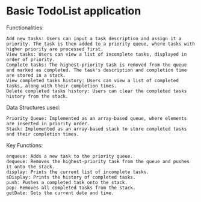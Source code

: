 # Basic TodoList application

Functionalities: 
            
    Add new tasks: Users can input a task description and assign it a priority. The task is then added to a priority queue, where tasks with higher priority are processed first.
    View tasks: Users can view a list of incomplete tasks, displayed in order of priority.
    Complete tasks: The highest-priority task is removed from the queue and marked as completed. The task's description and completion time are stored in a stack.
    View completed tasks history: Users can view a list of completed tasks, along with their completion times.
    Delete completed tasks history: Users can clear the completed tasks history from the stack.

Data Structures used:

    Priority Queue: Implemented as an array-based queue, where elements are inserted in priority order.
    Stack: Implemented as an array-based stack to store completed tasks and their completion times.
    
Key Functions:

    enqueue: Adds a new task to the priority queue.
    dequeue: Removes the highest-priority task from the queue and pushes it onto the stack.
    display: Prints the current list of incomplete tasks.
    sDisplay: Prints the history of completed tasks.
    push: Pushes a completed task onto the stack.
    pop: Removes all completed tasks from the stack.
    getDate: Gets the current date and time.









